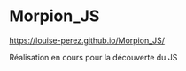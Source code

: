 # Morpion_JS

https://louise-perez.github.io/Morpion_JS/

Réalisation en cours pour la découverte du JS 

